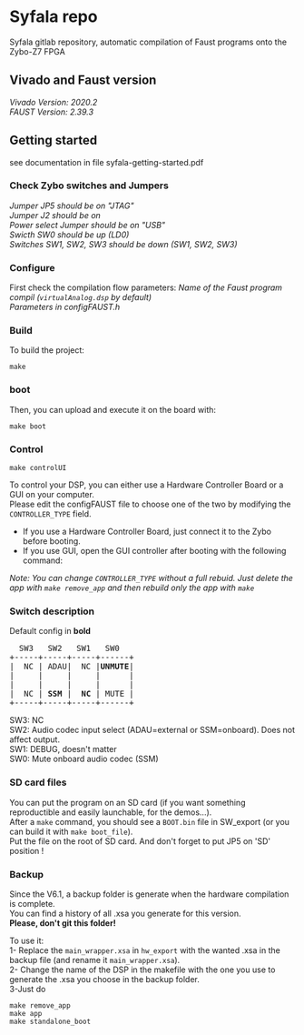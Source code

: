 
# Syfala repo
 
Syfala gitlab repository, automatic compilation of  Faust programs onto the Zybo-Z7 FPGA 


## Vivado and Faust version 

*Vivado Version: 2020.2*  
*FAUST Version: 2.39.3*

## Getting started
see documentation in file syfala-getting-started.pdf

### Check Zybo switches and Jumpers
*Jumper JP5 should be on "JTAG"*  
*Jumper J2 should be on*  
*Power select Jumper should be on "USB"*  
*Swicth SW0 should be up (LD0)*  
*Switches SW1, SW2, SW3 should be down (SW1, SW2, SW3)*  

### Configure

First check the compilation flow parameters: 
*Name of the Faust program compil (``virtualAnalog.dsp`` by default)*  
*Parameters in configFAUST.h*  


### Build

To build the project:  

```
make
```
  
### boot

Then, you can upload and execute it on the board with:  

```
make boot
```
  

### Control


```
make controlUI

```

To control your DSP, you can either use a Hardware Controller Board or a GUI on your computer.  
Please edit the configFAUST file to choose one of the two by modifying the `CONTROLLER_TYPE` field.  
  
- If you use a Hardware Controller Board, just connect it to the Zybo before booting.  
- If you use GUI, open the GUI controller after booting with the following command:

*Note: You can change `CONTROLLER_TYPE` without a full rebuid. Just delete the app with `make remove_app` and then rebuild only the app with `make`*



### Switch description
Default config in **bold**  
<pre>
  SW3   SW2   SW1   SW0
+-----+-----+-----+------+
|  NC | ADAU|  NC |<b>UNMUTE</b>|
|     |     |     |      |
|     |     |     |      |
|  NC | <b>SSM</b> |  <b>NC</b> | MUTE |
+-----+-----+-----+------+
</pre>
  
SW3: NC  
SW2: Audio codec input select (ADAU=external or SSM=onboard). Does not affect output.  
SW1: DEBUG, doesn't matter  
SW0: Mute onboard audio codec (SSM)  


### SD card files

You can put the program on an SD card (if you want something reproductible and easily launchable, for the demos...).  
After a `make` command, you should see a `BOOT.bin` file in SW_export (or you can build it with `make boot_file`).  
Put the file on the root of SD card. And don't forget to put JP5 on 'SD' position !  

### Backup

Since the V6.1, a backup folder is generate when the hardware compilation is complete.  
You can find a history of all .xsa you generate for this version.  
**Please, don't git this folder!**  
  
To use it:  
1- Replace the `main_wrapper.xsa` in `hw_export` with the wanted .xsa in the backup file (and rename it `main_wrapper.xsa`).  
2- Change the name of the DSP in the makefile with the one you use to generate the .xsa you choose in the backup folder.  
3-Just do
```
make remove_app
make app
make standalone_boot
```
